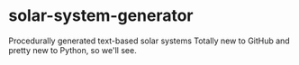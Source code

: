 # solar-system-generator
Procedurally generated text-based solar systems
Totally new to GitHub and pretty new to Python, so we'll see.
